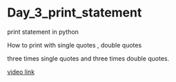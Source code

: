 # Day_3_print_statement

print statement in python<br>

How to print with single quotes , double quotes<br>

three times single quotes and three times double quotes.<br>

<a href='https://bit.ly/3rSyMPJ'>video link<a/>
